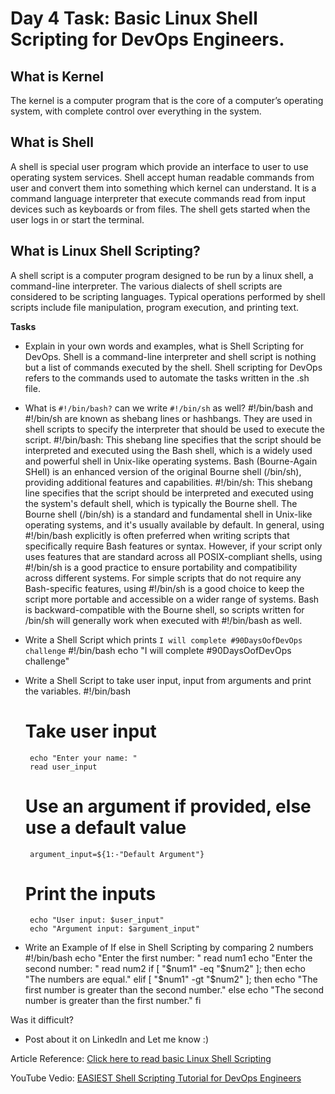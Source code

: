 # Day 4 Task: Basic Linux Shell Scripting for DevOps Engineers.

 ## What is Kernel

 The kernel is a computer program that is the core of a computer’s operating system, with complete control over everything in the system.
 
 ## What is Shell

 A shell is special user program which provide an interface to user to use operating system services. Shell accept human readable commands from user and convert them into something which kernel can understand. It is a command language interpreter that execute commands read from input devices such as keyboards or from files. The shell gets started when the user logs in or start the terminal.
 
 ## What is Linux Shell Scripting?

 A shell script is a computer program designed to be run by a linux shell, a command-line interpreter. The various dialects of shell scripts are considered to be scripting languages. Typical operations performed by shell scripts include file manipulation, program execution, and printing text.

 **Tasks**

 - Explain in your own words and examples, what is Shell Scripting for DevOps.
      Shell is a command-line interpreter and shell script is nothing but a list of commands executed by the shell.
 Shell scripting for DevOps refers to the commands used to automate the tasks written in the .sh file.
 
 - What is `#!/bin/bash?` can we write `#!/bin/sh` as well?
       #!/bin/bash and #!/bin/sh are known as shebang lines or hashbangs. They are used in shell scripts to specify the interpreter that should be used to execute the script.
#!/bin/bash:
This shebang line specifies that the script should be interpreted and executed using the Bash shell, which is a widely used and powerful shell in Unix-like operating systems.
Bash (Bourne-Again SHell) is an enhanced version of the original Bourne shell (/bin/sh), providing additional features and capabilities.
#!/bin/sh:
This shebang line specifies that the script should be interpreted and executed using the system's default shell, which is typically the Bourne shell.
The Bourne shell (/bin/sh) is a standard and fundamental shell in Unix-like operating systems, and it's usually available by default.
In general, using #!/bin/bash explicitly is often preferred when writing scripts that specifically require Bash features or syntax. However, if your script only uses features that are standard across all POSIX-compliant shells, using #!/bin/sh is a good practice to ensure portability and compatibility across different systems.
For simple scripts that do not require any Bash-specific features, using #!/bin/sh is a good choice to keep the script more portable and accessible on a wider range of systems. Bash is backward-compatible with the Bourne shell, so scripts written for /bin/sh will generally work when executed with #!/bin/bash as well.

 - Write a Shell Script which prints `I will complete #90DaysOofDevOps challenge`
     #!/bin/bash
     echo "I will complete #90DaysOofDevOps challenge"
   
 - Write a Shell Script to take user input, input from arguments and print the variables.
      #!/bin/bash
      # Take user input
        echo "Enter your name: "
        read user_input
      # Use an argument if provided, else use a default value
        argument_input=${1:-"Default Argument"}
      # Print the inputs
        echo "User input: $user_input"
        echo "Argument input: $argument_input"
   
 - Write an Example of If else in Shell Scripting by comparing 2 numbers
      #!/bin/bash
      echo "Enter the first number: "
      read num1
      echo "Enter the second number: "
      read num2
      if [ "$num1" -eq "$num2" ]; then
      echo "The numbers are equal."
      elif [ "$num1" -gt "$num2" ]; then
      echo "The first number is greater than the second number."
      else
      echo "The second number is greater than the first number."
      fi


 Was it difficult?
 
 - Post about it on LinkedIn and Let me know :)

 Article Reference: [Click here to read basic Linux Shell Scripting](https://devopscube.com/linux-shell-scripting-for-devops/)

 YouTube Vedio: [EASIEST Shell Scripting Tutorial for DevOps Engineers](https://www.youtube.com/watch?v=_-D6gkRj7xc&list=PLlfy9GnSVerQr-Se9JRE_tZJk3OUoHCkh&index=3)

